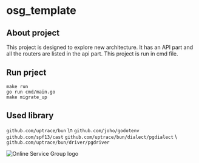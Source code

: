 # osg_template

## About project
This project is designed to explore new architecture. It has an API part and all the routers are listed in the api part. This project is run in cmd file.

## Run prject
```
make run
go run cmd/main.go
make migrate_up
```

## Used library
`github.com/uptrace/bun` \n
`github.com/joho/godotenv` 
`github.com/spf13/cast` 
`github.com/uptrace/bun/dialect/pgdialect` \\
`github.com/uptrace/bun/driver/pgdriver`


![Online Service Group logo](https://top.uz/upload/yp/static/1f8/1f824be398360e2d41c16f1a4e86575c.jpg)